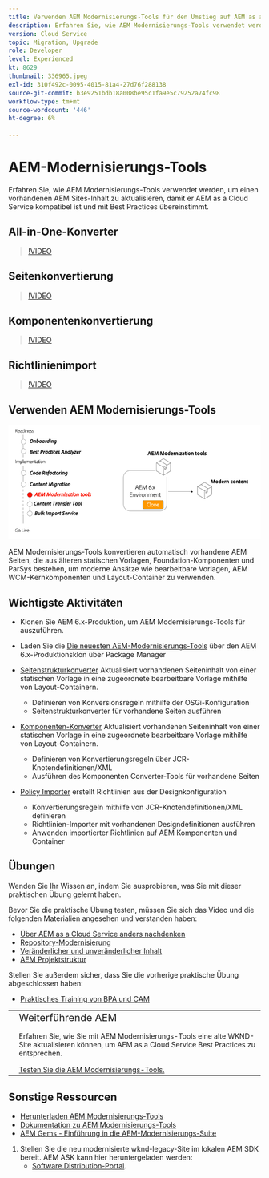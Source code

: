 ```yaml
---
title: Verwenden AEM Modernisierungs-Tools für den Umstieg auf AEM as a Cloud Service
description: Erfahren Sie, wie AEM Modernisierungs-Tools verwendet werden, um ein vorhandenes AEM Projekt und einen vorhandenen Inhalt zu aktualisieren und so AEM as a Cloud Service kompatibel zu sein.
version: Cloud Service
topic: Migration, Upgrade
role: Developer
level: Experienced
kt: 8629
thumbnail: 336965.jpeg
exl-id: 310f492c-0095-4015-81a4-27d76f288138
source-git-commit: b3e9251bdb18a008be95c1fa9e5c79252a74fc98
workflow-type: tm+mt
source-wordcount: '446'
ht-degree: 6%

---
```



# AEM-Modernisierungs-Tools

Erfahren Sie, wie AEM Modernisierungs-Tools verwendet werden, um einen vorhandenen AEM Sites-Inhalt zu aktualisieren, damit er AEM as a Cloud Service kompatibel ist und mit Best Practices übereinstimmt.

## All-in-One-Konverter

>[!VIDEO](https://video.tv.adobe.com/v/338802?quality=12&learn=on)

## Seitenkonvertierung

>[!VIDEO](https://video.tv.adobe.com/v/338799?quality=12&learn=on)

## Komponentenkonvertierung

>[!VIDEO](https://video.tv.adobe.com/v/338788?quality=12&learn=on)

## Richtlinienimport

>[!VIDEO](https://video.tv.adobe.com/v/338797?quality=12&learn=on)

## Verwenden AEM Modernisierungs-Tools

![Lebenszyklus AEM Moderationstools](./assets/aem-modernization-tools.png)

AEM Modernisierungs-Tools konvertieren automatisch vorhandene AEM Seiten, die aus älteren statischen Vorlagen, Foundation-Komponenten und ParSys bestehen, um moderne Ansätze wie bearbeitbare Vorlagen, AEM WCM-Kernkomponenten und Layout-Container zu verwenden.

## Wichtigste Aktivitäten

+ Klonen Sie AEM 6.x-Produktion, um AEM Modernisierungs-Tools für auszuführen.
+ Laden Sie die [Die neuesten AEM-Modernisierungs-Tools](https://github.com/adobe/aem-modernize-tools/releases/latest) über den AEM 6.x-Produktionsklon über Package Manager

+ [Seitenstrukturkonverter](https://opensource.adobe.com/aem-modernize-tools/pages/structure/about.html) Aktualisiert vorhandenen Seiteninhalt von einer statischen Vorlage in eine zugeordnete bearbeitbare Vorlage mithilfe von Layout-Containern.
   + Definieren von Konversionsregeln mithilfe der OSGi-Konfiguration
   + Seitenstrukturkonverter für vorhandene Seiten ausführen

+ [Komponenten-Konverter](https://opensource.adobe.com/aem-modernize-tools/pages/component/about.html) Aktualisiert vorhandenen Seiteninhalt von einer statischen Vorlage in eine zugeordnete bearbeitbare Vorlage mithilfe von Layout-Containern.
   + Definieren von Konvertierungsregeln über JCR-Knotendefinitionen/XML
   + Ausführen des Komponenten Converter-Tools für vorhandene Seiten

+ [Policy Importer](https://opensource.adobe.com/aem-modernize-tools/pages/policy/about.html) erstellt Richtlinien aus der Designkonfiguration
   + Konvertierungsregeln mithilfe von JCR-Knotendefinitionen/XML definieren
   + Richtlinien-Importer mit vorhandenen Designdefinitionen ausführen
   + Anwenden importierter Richtlinien auf AEM Komponenten und Container

## Übungen

Wenden Sie Ihr Wissen an, indem Sie ausprobieren, was Sie mit dieser praktischen Übung gelernt haben.

Bevor Sie die praktische Übung testen, müssen Sie sich das Video und die folgenden Materialien angesehen und verstanden haben:

+ [Über AEM as a Cloud Service anders nachdenken](./introduction.md)
+ [Repository-Modernisierung](./repository-modernization.md)
+ [Veränderlicher und unveränderlicher Inhalt](../../developing/basics/mutable-immutable.md)
+ [AEM Projektstruktur](https://experienceleague.adobe.com/docs/experience-manager-cloud-service/implementing/developing/aem-project-content-package-structure.html?lang=de)

Stellen Sie außerdem sicher, dass Sie die vorherige praktische Übung abgeschlossen haben:

+ [Praktisches Training von BPA und CAM](./bpa-and-cam.md#hands-on-exercise)

<table style="border-width:0">
    <tr>
        <td style="width:150px">
            <a  rel="noreferrer"
                target="_blank"
                href="https://github.com/adobe/aem-cloud-engineering-video-series-exercises/tree/session2-migration#bootcamp---session-2-migration-methodology"><img alt="GitHub-Repository für praktische Übungen" src="./assets/github.png"/>
            </a>        
        </td>
        <td style="width:100%;margin-bottom:1rem;">
            <div style="font-size:1.25rem;font-weight:400;">Weiterführende AEM</div>
            <p style="margin:1rem 0">
                Erfahren Sie, wie Sie mit AEM Modernisierungs-Tools eine alte WKND-Site aktualisieren können, um AEM as a Cloud Service Best Practices zu entsprechen.
            </p>
            <a  rel="noreferrer"
                target="_blank"
                href="https://github.com/adobe/aem-cloud-engineering-video-series-exercises/tree/session2-migration#bootcamp---session-2-migration-methodology" class="spectrum-Button spectrum-Button--primary spectrum-Button--sizeM">
                <span class="spectrum-Button-label has-no-wrap has-text-weight-bold">Testen Sie die AEM Modernisierungs-Tools.</span>
            </a>
        </td>
    </tr>
</table>

## Sonstige Ressourcen

+ [Herunterladen AEM Modernisierungs-Tools](https://github.com/adobe/aem-modernize-tools/releases/latest)
+ [Dokumentation zu AEM Modernisierungs-Tools](https://opensource.adobe.com/aem-modernize-tools/)
+ [AEM Gems - Einführung in die AEM-Modernisierungs-Suite](https://helpx.adobe.com/experience-manager/kt/eseminars/gems/Introducing-the-AEM-Modernization-Suite.html)

1. Stellen Sie die neu modernisierte wknd-legacy-Site im lokalen AEM SDK bereit. AEM ASK kann hier heruntergeladen werden:
   + [Software Distribution-Portal](https://experience.adobe.com/#/downloads/content/software-distribution/en/general.html).
